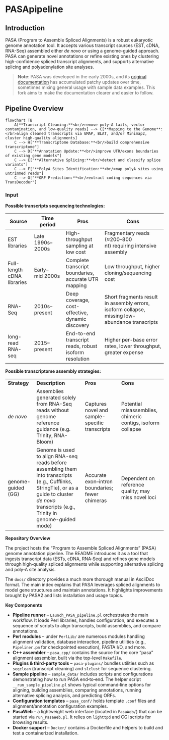 # PASApipeline
## Introduction

PASA (Program to Assemble Spliced Alignments) is a robust eukaryotic genome annotation tool. It accepts various transcript sources (EST, cDNA, RNA-Seq) assembled either *de novo* or using a genome-guided approach. PASA can generate novel annotations or refine existing ones by clustering high-confidence spliced transcript alignments, and supports alternative splicing and polyadenylation site analyses.

> **Note**: PASA was developed in the early 2000s, and its [original documentation](https://github.com/PASApipeline/PASApipeline/wiki) has accumulated patchy updates over time, sometimes mixing general usage with sample data examples. This fork aims to make the documentation clearer and easier to follow.

## Pipeline Overview

```mermaid
flowchart TB
	A[**Transcript Cleaning:**<br/>remove poly-A tails, vector contamination, and low‑quality reads] --> C[**Mapping to the Genome**: </br>align cleaned transcripts via GMAP, BLAT, and/or Minimap2, cluster high-quality alignments]
	C --> H["**Transcriptome Database:**<br/>build comprehensive transcriptome"]
	C --> D["**Annotation Update:**<br/>improve UTR/exons boundaries of existing gene models"]
	C --> E["**Alternative Splicing:**<br/>detect and classify splice variants"]
	C --> F["**PolyA Sites Identification:**<br/>map polyA sites using untrimmed reads"]
	C --> G["**ORF Prediction:**<br/>extract coding sequences via TransDecoder"]

```

### Input

**Possible transcripts sequencing technologies:**

| Source                     | Time period      | Pros                                                   | Cons                                                                                           |
| -------------------------- | ---------------- | ------------------------------------------------------ | ---------------------------------------------------------------------------------------------- |
| EST libraries              | Late 1990s–2000s | High-throughput sampling at low cost                   | Fragmentary reads (≈200–800 nt) requiring intensive assembly                                   |
| Full-length cDNA libraries | Early–mid 2000s  | Complete transcript boundaries, accurate UTR mapping   | Low throughput, higher cloning/sequencing cost                                                 |
| RNA-Seq                    | 2010s–present    | Deep coverage, cost-effective, dynamic discovery       | Short fragments result in assembly errors, isoform collapse, missing low-abundance transcripts |
| long-read RNA-seq          | 2015–present     | End-to-end transcript reads, robust isoform resolution | Higher per-base error rates, lower throughput, greater expense                                 |

**Possible transcriptome assembly strategies:**

|                    |                                                                                                                                                                                                  |                                                 |                                                             |
| ------------------ | ------------------------------------------------------------------------------------------------------------------------------------------------------------------------------------------------ | ----------------------------------------------- | ----------------------------------------------------------- |
| **Strategy**       | **Description**                                                                                                                                                                                  | **Pros**                                        | **Cons**                                                    |
| _de novo_          | Assemblies generated solely from RNA-Seq reads without genome reference guidance (e.g. Trinity, RNA-Bloom)                                                                                       | Captures novel and sample-specific transcripts  | Potential misassemblies, chimeric contigs, isoform collapse |
| genome-guided (GG) | Genome is used to align RNA-seq reads before assembling them into transcripts (e.g., Cufflinks, StringTie), or as a guide to cluster _de novo_ transcripts (e.g., Trinity in genome-guided mode) | Accurate exon–intron boundaries; fewer chimeras | Dependent on reference quality; may miss novel loci         |


**Repository Overview**

The project hosts the “Program to Assemble Spliced Alignments” (PASA) genome annotation pipeline. The README introduces it as a tool that ingests transcript data (ESTs, cDNA, RNA‑Seq) and refines gene models through high‑quality spliced alignments while supporting alternative splicing and poly‑A site analysis.

The `docs/` directory provides a much more thorough manual in AsciiDoc format. The main index explains that PASA leverages spliced alignments to model gene structures and maintain annotations. It highlights improvements brought by PASA2 and lists installation and usage topics.

**Key Components**

- **Pipeline runner** – `Launch_PASA_pipeline.pl` orchestrates the main workflow. It loads Perl libraries, handles configuration, and executes a sequence of scripts to align transcripts, build assemblies, and compare annotations.
- **Perl modules** – under `PerlLib/` are numerous modules handling alignment validation, database interaction, pipeline utilities (e.g., `Pipeliner.pm` for checkpointed execution), FASTA I/O, and more.
- **C++ assembler** – `pasa_cpp/` contains the source for the core “pasa” alignment assembler, built via the top-level `Makefile`.
- **Plugins & third‑party tools** – `pasa-plugins/` bundles utilities such as `seqclean` (transcript cleaning) and `slclust` for sequence clustering.
- **Sample pipeline** – `sample_data/` includes scripts and configurations demonstrating how to run PASA end‑to‑end. The helper script `__run_sample_pipeline.pl` shows typical command‑line options for aligning, building assemblies, comparing annotations, running alternative splicing analysis, and predicting ORFs.
- **Configuration templates** – `pasa_conf/` holds template `.conf` files and alignment/annotation configuration examples.
- **PasaWeb** – a lightweight web interface (located in `PasaWeb/`) that can be started via `run_PasaWeb.pl`. It relies on `lighttpd` and CGI scripts for browsing results.
- **Docker support** – `Docker/` contains a Dockerfile and helpers to build and test a containerized installation.
